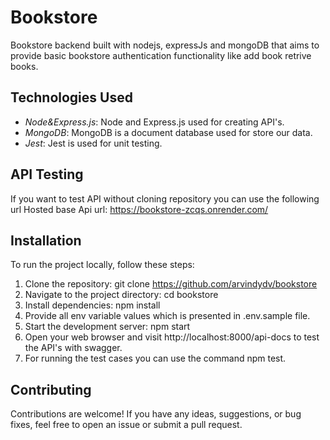 # Bookstore

Bookstore backend built with nodejs, expressJs and mongoDB that aims to provide basic 
 bookstore authentication functionality like add book retrive books.

## Technologies Used

- _Node&Express.js_: Node and Express.js used for creating API's.
- _MongoDB_: MongoDB is a document database used for store our data.
- _Jest_: Jest is used for unit testing.

## API Testing

If you want to test API without cloning repository you can use the following url
Hosted base Api url: https://bookstore-zcqs.onrender.com/

## Installation

To run the project locally, follow these steps:

1. Clone the repository: git clone https://github.com/arvindydv/bookstore
2. Navigate to the project directory: cd bookstore
3. Install dependencies: npm install
4. Provide all env variable values which is presented in .env.sample file.
5. Start the development server: npm start
6. Open your web browser and visit http://localhost:8000/api-docs to test the API's with swagger.
7. For running the test cases you can use the command npm test.


## Contributing

Contributions are welcome! If you have any ideas, suggestions, or bug fixes, feel free to open an issue or submit a pull request.
